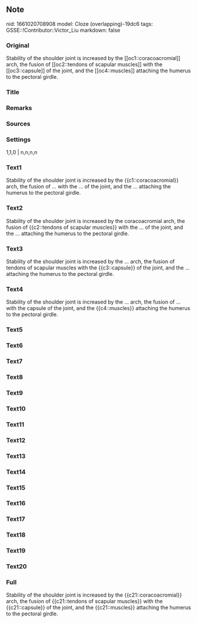 ## Note
nid: 1661020708908
model: Cloze (overlapping)-19dc6
tags: GSSE::!Contributor::Victor_Liu
markdown: false

### Original
Stability of the shoulder joint is increased by the [[oc1::coracoacromial]] arch, the fusion of [[oc2::tendons of scapular muscles]] with the [[oc3::capsule]] of the joint, and the [[oc4::muscles]] attaching the humerus to the pectoral girdle.

### Title


### Remarks


### Sources


### Settings
1,1,0 | n,n,n,n

### Text1
Stability of the shoulder joint is increased by the {{c1::coracoacromial}} arch, the fusion of ... with the ... of the joint, and the ... attaching the humerus to the pectoral girdle.

### Text2
Stability of the shoulder joint is increased by the coracoacromial arch, the fusion of {{c2::tendons of scapular muscles}} with the ... of the joint, and the ... attaching the humerus to the pectoral girdle.

### Text3
Stability of the shoulder joint is increased by the ... arch, the fusion of tendons of scapular muscles with the {{c3::capsule}} of the joint, and the ... attaching the humerus to the pectoral girdle.

### Text4
Stability of the shoulder joint is increased by the ... arch, the fusion of ... with the capsule of the joint, and the {{c4::muscles}} attaching the humerus to the pectoral girdle.

### Text5


### Text6


### Text7


### Text8


### Text9


### Text10


### Text11


### Text12


### Text13


### Text14


### Text15


### Text16


### Text17


### Text18


### Text19


### Text20


### Full
Stability of the shoulder joint is increased by the {{c21::coracoacromial}} arch, the fusion of {{c21::tendons of scapular muscles}} with the {{c21::capsule}} of the joint, and the {{c21::muscles}} attaching the humerus to the pectoral girdle.
